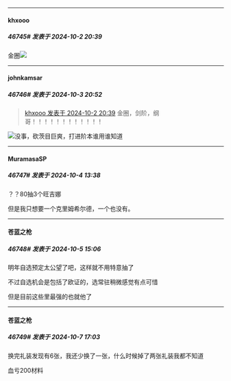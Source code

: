 ﻿
*****

####  khxooo  
##### 46745#       发表于 2024-10-2 20:39

金圈<img src="https://static.saraba1st.com/image/smiley/face2017/065.png" referrerpolicy="no-referrer">


*****

####  johnkamsar  
##### 46746#       发表于 2024-10-3 20:52

<blockquote><a href="httphttps://bbs.saraba1st.com/2b/forum.php?mod=redirect&amp;goto=findpost&amp;pid=66363369&amp;ptid=1712412" target="_blank">khxooo 发表于 2024-10-2 20:39</a>
金圈，剑阶，纲哥！！！！！！！！！！！！</blockquote>
<img src="https://static.saraba1st.com/image/smiley/face2017/067.png" referrerpolicy="no-referrer">没事，砍茨目巨爽，打进阶本谁用谁知道


*****

####  MuramasaSP  
##### 46747#       发表于 2024-10-4 13:38

？？80抽3个旺吉娜

但是我只想要一个克里姆希尔德，一个也没有。


*****

####  苍蓝之枪  
##### 46748#       发表于 2024-10-5 15:06

明年自选预定太公望了吧，这样就不用特意抽了

不过自选机会是包括了欧证的，选常驻稍微感觉有点可惜

但是目前这些里最强的也就他了


*****

####  苍蓝之枪  
##### 46749#       发表于 2024-10-7 17:03

换完礼装发现有6张，我还少换了一张，什么时候掉了两张礼装我都不知道

血亏200材料

